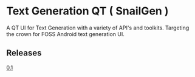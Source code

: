 # Text Generation QT ( SnailGen )

A QT UI for Text Generation with a variety of API's and toolkits. Targeting the crown for FOSS Android text generation UI.

## Releases

[0.1](https://github.com/SMeyersMrOvkill/text-generation-qt/releases/tag/prerelease)